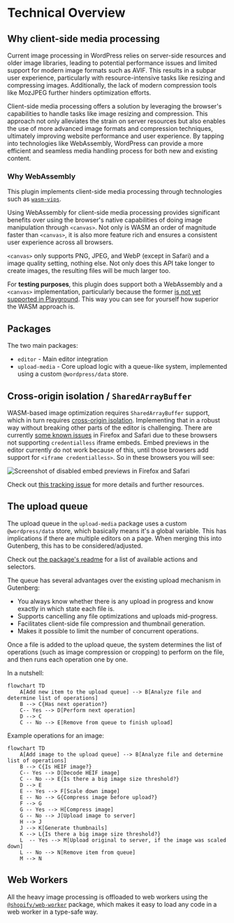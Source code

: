 # Technical Overview

## Why client-side media processing

Current image processing in WordPress relies on server-side resources and older image libraries, leading to potential performance issues and limited support for modern image formats such as AVIF.
This results in a subpar user experience, particularly with resource-intensive tasks like resizing and compressing images.
Additionally, the lack of modern compression tools like MozJPEG further hinders optimization efforts.

Client-side media processing offers a solution by leveraging the browser's capabilities to handle tasks like image resizing and compression.
This approach not only alleviates the strain on server resources but also enables the use of more advanced image formats and compression techniques, ultimately improving website performance and user experience.
By tapping into technologies like WebAssembly, WordPress can provide a more efficient and seamless media handling process for both new and existing content.

### Why WebAssembly

This plugin implements client-side media processing through technologies such as [`wasm-vips`](https://github.com/kleisauke/wasm-vips).

Using WebAssembly for client-side media processing provides significant benefits over using the browser's native capabilities of doing image manipulation through `<canvas>`.
Not only is WASM an order of magnitude faster than `<canvas>`, it is also more feature rich and ensures a consistent user experience across all browsers.

`<canvas>` only supports PNG, JPEG, and WebP (except in Safari) and a image quality setting, nothing else.
Not only does this API take longer to create images, the resulting files will be much larger too.

For **testing purposes**, this plugin does support both a WebAssembly and a `<canvas>` implementation, particularly because the former [is not yet supported in Playground](https://github.com/WordPress/wordpress-playground/issues/952).
This way you can see for yourself how superior the WASM approach is.

## Packages

The two main packages:

* `editor` - Main editor integration
* `upload-media` - Core upload logic with a queue-like system, implemented using a custom `@wordpress/data` store.

## Cross-origin isolation / `SharedArrayBuffer`

WASM-based image optimization requires `SharedArrayBuffer` support, which in turn requires [cross-origin isolation](https://web.dev/articles/cross-origin-isolation-guide).
Implementing that in a robust way without breaking other parts of the editor is challenging. There are currently [some known issues](https://github.com/swissspidy/media-experiments/issues/294) in Firefox and Safari due to these browsers not supporting `credentialless` iframe embeds.
Embed previews in the editor currently do not work because of this, until those browsers add support for `<iframe credentialless>`. So in these browsers you will see:

![Screenshot of disabled embed previews in Firefox and Safari](https://github.com/swissspidy/media-experiments/assets/841956/1d5d9bd7-10bc-4d1d-9916-67db8347e3fa)

Check out [this tracking issue](https://github.com/swissspidy/media-experiments/issues/294) for more details and further resources.

## The upload queue

The upload queue in the `upload-media` package uses a custom `@wordpress/data` store, which basically means it's a global variable. This has implications if there are multiple editors on a page. When merging this into Gutenberg, this has to be considered/adjusted.

Check out [the package's readme](../packages/upload-media/README.md) for a list of available actions and selectors.

The queue has several advantages over the existing upload mechanism in Gutenberg:

* You always know whether there is any upload in progress and know exactly in which state each file is.
* Supports cancelling any file optimizations and uploads mid-progress.
* Facilitates client-side file compression and thumbnail generation.
* Makes it possible to limit the number of concurrent operations.

Once a file is added to the upload queue, the system determines the list of operations (such as image compression or cropping) to perform on the file, and then runs each operation one by one.

In a nutshell:

```mermaid
flowchart TD
    A[Add new item to the upload queue] --> B[Analyze file and determine list of operations]
    B --> C{Has next operation?}
    C-- Yes --> D[Perform next operation]
    D --> C
    C -- No --> E[Remove from queue to finish upload]
```

Example operations for an image:

```mermaid
flowchart TD
    A[Add image to the upload queue] --> B[Analyze file and determine list of operations]
    B --> C{Is HEIF image?}
    C-- Yes --> D[Decode HEIF image]
    C -- No --> E{Is there a big image size threshold?}
    D --> E
    E -- Yes --> F[Scale down image]
    E -- No --> G{Compress image before upload?}
    F --> G
    G -- Yes --> H[Compress image]
    G -- No --> J[Upload image to server]
    H --> J
    J --> K[Generate thumbnails]
    K --> L{Is there a big image size threshold?}
    L  -- Yes --> M[Upload original to server, if the image was scaled down]
    L -- No --> N[Remove item from queue]
    M --> N
```

## Web Workers

All the heavy image processing is offloaded to web workers using the [`@shopify/web-worker`](https://www.npmjs.com/package/@shopify/web-worker) package, which makes it easy to load any code in a web worker in a type-safe way.
